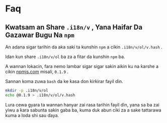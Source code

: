 # Faq

## Kwatsam an Share `.i18n/v` , Yana Haifar Da Gazawar Bugu Na `npm`

An adana sigar tarihin da aka saki ta kunshin `npm` a cikin `.i18n/v/ol/v.hash` .

Idan kun share `.i18n/v/ol` ba za a fitar da kunshin `npm` ba.

A wannan lokacin, fara nemo lambar sigar sigar sakin aikin ku na ƙarshe a cikin [npmjs.com](//npmjs.com) misali, `0.1.9` .

Sannan koma zuwa `bash` da ke ƙasa don ƙirƙirar fayil ɗin.

```bash
mkdir -p .i18n/v/ol
echo @0.1.9 > .i18n/v/ol/v.hash
```

Lura cewa gyara ta wannan hanyar zai rasa tarihin fayil ɗin, yana sa ba zai yiwu a ƙara sabunta sakin gaba ba, kuma duk abun ciki za a sake tattarawa kuma a loda shi sau ɗaya.